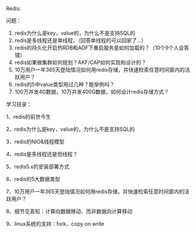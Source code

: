 Redis:

问题：

1. redis为什么是key，value的，为什么不是支持SQL的
2. redis是多线程还是单线程，（回答单线程的可以回家了...）
3. redis的持久化开启热RDB和AOF下重启服务是如何加载的？（10个9个人会答错）
4. redis如果做集群如何规划？AKF/CAP如何实现和设计的？
5. 10万用户一年365天登陆情况如何用redis存储，并快速检索任意时间窗内的活跃用户？
6. redis的5中value类型用过几种？能举例吗？
7. 100万并发4G数据，10万并发400G数据，如何设计redis存储方式？



学习目录：

1、redis的前世今生

2、redis为什么是key，value的，为什么不是支持SQL的

3、redis的NIO&线程模型

4、redis是多线程还是但线程？

5、redis5.x的安装部署方式

6、redis的5大数据类型

7、10万用户一年365天登陆情况如何用redis存储，并快速检索任意时间窗内的活跃用户？

8、细节见真知：计算向数据移动、而非数据向计算移动

9、linux系统的支持：fork、copy on write